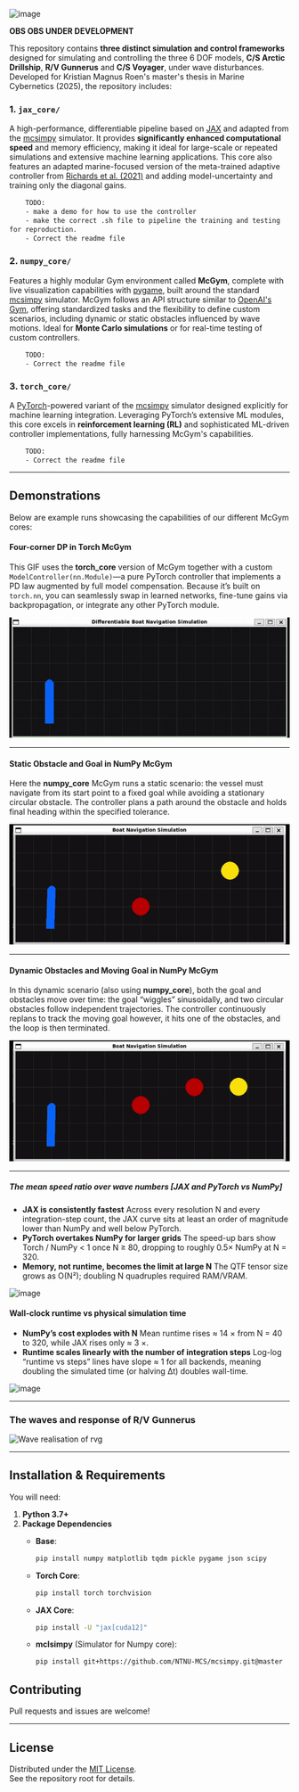 ![image](https://github.com/user-attachments/assets/621dece1-7acf-4209-867e-8e33c4ca7d13)



**OBS OBS UNDER DEVELOPMENT**

This repository contains **three distinct simulation and control frameworks** designed for simulating and controlling the three 6 DOF models, **C/S Arctic Drillship**, **R/V Gunnerus** and **C/S Voyager**, under wave disturbances. Developed for Kristian Magnus Roen's master's thesis in Marine Cybernetics (2025), the repository includes:

### 1. `jax_core/`
A high-performance, differentiable pipeline based on [JAX](https://github.com/jax-ml/jax) and adapted from the [mcsimpy](https://github.com/NTNU-MCS/mcsimpy) simulator. It provides **significantly enhanced computational speed** and memory efficiency, making it ideal for large-scale or repeated simulations and extensive machine learning applications. This core also features an adapted marine-focused version of the meta-trained adaptive controller from [Richards et al. (2021)](https://github.com/StanfordASL/Adaptive-Control-Oriented-Meta-Learning/tree/master) and adding model-uncertainty and training only the diagonal gains.

        TODO:
        - make a demo for how to use the controller
        - make the correct .sh file to pipeline the training and testing for reproduction.
        - Correct the readme file
        

### 2. `numpy_core/`
Features a highly modular Gym environment called **McGym**, complete with live visualization capabilities with [pygame](https://github.com/pygame/), built around the standard [mcsimpy](https://github.com/NTNU-MCS/mcsimpy) simulator. McGym follows an API structure similar to [OpenAI's Gym](https://github.com/openai/gym), offering standardized tasks and the flexibility to define custom scenarios, including dynamic or static obstacles influenced by wave motions. Ideal for **Monte Carlo simulations** or for real-time testing of custom controllers.

        TODO: 
        - Correct the readme file

### 3. `torch_core/`
A [PyTorch](https://github.com/pytorch/pytorch)-powered variant of the [mcsimpy](https://github.com/NTNU-MCS/mcsimpy) simulator designed explicitly for machine learning integration. Leveraging PyTorch’s extensive ML modules, this core excels in **reinforcement learning (RL)** and sophisticated ML-driven controller implementations, fully harnessing McGym's capabilities.

        TODO: 
        - Correct the readme file
        
---
## Demonstrations

Below are example runs showcasing the capabilities of our different McGym cores:

#### Four-corner DP in Torch McGym  
This GIF uses the **torch_core** version of McGym together with a custom `ModelController(nn.Module)`—a pure PyTorch controller that implements a PD law augmented by full model compensation. Because it’s built on `torch.nn`, you can seamlessly swap in learned networks, fine-tune gains via backpropagation, or integrate any other PyTorch module.

![Four-corner DP in Torch McGym](figures/demo_gifs/4corner_dp_torch.gif)

---

#### Static Obstacle and Goal in NumPy McGym  
Here the **numpy_core** McGym runs a static scenario: the vessel must navigate from its start point to a fixed goal while avoiding a stationary circular obstacle. The controller plans a path around the obstacle and holds final heading within the specified tolerance.  

![Static obstacle and goal McGym](figures/demo_gifs/static_goal_obstical_mcgym.gif)

---

#### Dynamic Obstacles and Moving Goal in NumPy McGym  
In this dynamic scenario (also using **numpy_core**), both the goal and obstacles move over time: the goal “wiggles” sinusoidally, and two circular obstacles follow independent trajectories. The controller continuously replans to track the moving goal however, it hits one of the obstacles, and the loop is then terminated.  

![Dynamical obstacles and goal McGym](figures/demo_gifs/dynamic_goal_obstical_mcgym.gif)

---

##### The mean speed ratio over wave numbers [JAX and PyTorch vs NumPy]
- **JAX is consistently fastest** Across every resolution N and every integration-step count, the JAX curve sits at least an order of magnitude lower than NumPy and well below PyTorch.
- **PyTorch overtakes NumPy for larger grids** The speed-up bars show Torch / NumPy < 1 once N ≥ 80, dropping to roughly 0.5× NumPy at N = 320.
- **Memory, not runtime, becomes the limit at large N** The QTF tensor size grows as O(N²); doubling N quadruples required RAM/VRAM.
  
![image](https://github.com/user-attachments/assets/fb901693-4c32-472d-8ed1-36330e501733)

#### Wall-clock runtime vs physical simulation time
- **NumPy’s cost explodes with N** Mean runtime rises ≈ 14 × from N = 40 to 320, while JAX rises only ≈ 3 ×.
- **Runtime scales linearly with the number of integration steps** Log-log “runtime vs steps” lines have slope ≈ 1 for all backends, meaning doubling the simulated time (or halving Δt) doubles wall-time.
  
![image](https://github.com/user-attachments/assets/f17a81cb-03ce-42a6-b6fc-42104676b7ce)

---

### The waves and response of R/V Gunnerus 
![Wave realisation of rvg](figures/vessel_motion3d__rvg_waveangle_180.gif)

---
## Installation & Requirements

You will need:

1. **Python 3.7+**
2. **Package Dependencies**
    - **Base**:
        
        ```bash
        pip install numpy matplotlib tqdm pickle pygame json scipy
        
        ```
        
    - **Torch Core**:
        
        ```bash
        pip install torch torchvision
        
        ```
        
    - **JAX Core**:
        
        ```bash
        pip install -U "jax[cuda12]"
  
        ```
        
    - **mclsimpy** (Simulator for Numpy core):
        
        ```bash
        pip install git+https://github.com/NTNU-MCS/mcsimpy.git@master
        
        ```   

## Contributing

Pull requests and issues are welcome! 

---

## License

Distributed under the [MIT License](LICENSE).  
See the repository root for details.
```
